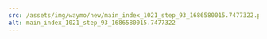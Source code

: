 ```yaml
---
src: /assets/img/waymo/new/main_index_1021_step_93_1686580015.7477322.png
alt: main_index_1021_step_93_1686580015.7477322
---
```

